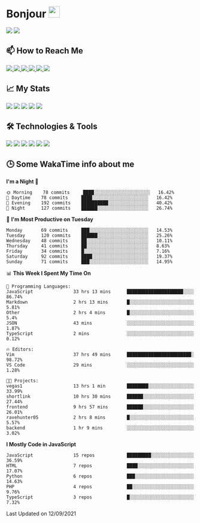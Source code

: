 # Bonjour <img src="https://raw.githubusercontent.com/MartinHeinz/MartinHeinz/master/wave.gif" width="30px">

<!--
Here are some ideas to get you started:

- 🔭 I’m currently working on ...
- 🌱 I’m currently learning ...
- 👯 I’m looking to collaborate on ...
- 🤔 I’m looking for help with ...
- 💬 Ask me about ...
- 📫 How to reach me: ...
- 😄 Pronouns: ...
- ⚡ Fun fact: ...
-->

<p>
  <img src="https://github-readme-stats.vercel.app/api?username=ravehunter05&count_private=true&show_icons=true&theme=graywhite&line_height=30&hide_border=true">
  <img src="https://github-readme-stats.vercel.app/api/top-langs/?username=ravehunter05&hide=html,css&theme=graywhite&hide_border=true">
</p>

## 📫 How to Reach Me

<p>
 <a href="https://RaveHunter05.github.io">
  <img src="https://img.shields.io/badge/ravehunter05-%23206A5D.svg?&style=for-the-badge&logo=jquery&logoColor=white" />
 </a>

 <a href="https://www.linkedin.com/in/paul-sotelo-rocha-68733687/">
  <img src="https://img.shields.io/badge/connect-%230077B5.svg?&style=for-the-badge&logo=linkedin&logoColor=white" />
 </a>

 <a href="https://join.skype.com/invite/viy3VgZfhRKv">
  <img src="https://img.shields.io/badge/chat-%2300AFF0.svg?&style=for-the-badge&logo=skype&logoColor=white" />
 </a>

 <a href="mailto:paulsotelo97@gmail.com">
  <img src="https://img.shields.io/badge/email-%23C14438.svg?&style=for-the-badge&logo=Gmail&logoColor=white" />
 </a>

 <a href="https://wa.me/50577312543">
  <img src="https://img.shields.io/badge/Whatsapp-%2300BFA5.svg?&style=for-the-badge&logo=Whatsapp&logoColor=white" />
 </a>
  
   <a href="https://telegram.me/RaveHunter05">
  <img src="https://img.shields.io/badge/Telegram-%23206A5D.svg?&style=for-the-badge&logo=Telegram&logoColor=white" />
 </a>
</p>

## 📈 My Stats

<p>
    <img src="https://badges.pufler.dev/visits/ravehunter05/ravehunter05?style=flat-square&color=green&logo=github">
    <img src="https://badges.pufler.dev/years/ravehunter05?style=flat-square&color=green&logo=github">
    <img src="https://badges.pufler.dev/repos/ravehunter05?style=flat-square&color=green&logo=github">
    <img src="https://badges.pufler.dev/gists/ravehunter05?style=flat-square&color=green&logo=github">
    <img src="https://badges.pufler.dev/commits/monthly/ravehunter05?style=flat-square&color=green&logo=github">
</p>

## 🛠️ Technologies & Tools

<p>

![](https://img.shields.io/badge/OS-Linux-informational?style=flat&logo=linux&logoColor=white&color=2bbc8a)
![](https://img.shields.io/badge/Code-Python-informational?style=flat&logo=python&logoColor=white&color=2bbc8a)
![](https://img.shields.io/badge/Code-JavaScript-informational?style=flat&logo=javascript&VdlogoColor=white&color=2bbc8a)
![](https://img.shields.io/badge/Code-React-informational?style=flat&logo=react&VdlogoColor=white&color=2bbc8a)
![](https://img.shields.io/badge/Code-Node.js-informational?style=flat&logo=node.js&VdlogoColor=white&color=2bbc8a)
![](https://img.shields.io/badge/Tools-Docker-informational?style=flat&logo=docker&VdlogoColor=white&color=2bbc8a)

</p>

## 🕒 Some WakaTime info about me

<!--START_SECTION:waka-->
**I'm a Night 🦉** 

```text
🌞 Morning    78 commits     ████░░░░░░░░░░░░░░░░░░░░░   16.42% 
🌆 Daytime    78 commits     ████░░░░░░░░░░░░░░░░░░░░░   16.42% 
🌃 Evening    192 commits    ██████████░░░░░░░░░░░░░░░   40.42% 
🌙 Night      127 commits    ██████░░░░░░░░░░░░░░░░░░░   26.74%

```
📅 **I'm Most Productive on Tuesday** 

```text
Monday       69 commits     ███░░░░░░░░░░░░░░░░░░░░░░   14.53% 
Tuesday      120 commits    ██████░░░░░░░░░░░░░░░░░░░   25.26% 
Wednesday    48 commits     ██░░░░░░░░░░░░░░░░░░░░░░░   10.11% 
Thursday     41 commits     ██░░░░░░░░░░░░░░░░░░░░░░░   8.63% 
Friday       34 commits     █░░░░░░░░░░░░░░░░░░░░░░░░   7.16% 
Saturday     92 commits     ████░░░░░░░░░░░░░░░░░░░░░   19.37% 
Sunday       71 commits     ███░░░░░░░░░░░░░░░░░░░░░░   14.95%

```


📊 **This Week I Spent My Time On** 

```text
💬 Programming Languages: 
JavaScript               33 hrs 13 mins      █████████████████████░░░░   86.74% 
Markdown                 2 hrs 13 mins       █░░░░░░░░░░░░░░░░░░░░░░░░   5.81% 
Other                    2 hrs 4 mins        █░░░░░░░░░░░░░░░░░░░░░░░░   5.4% 
JSON                     43 mins             ░░░░░░░░░░░░░░░░░░░░░░░░░   1.87% 
TypeScript               2 mins              ░░░░░░░░░░░░░░░░░░░░░░░░░   0.12%

🔥 Editors: 
Vim                      37 hrs 49 mins      ████████████████████████░   98.72% 
VS Code                  29 mins             ░░░░░░░░░░░░░░░░░░░░░░░░░   1.28%

🐱‍💻 Projects: 
vegas1                   13 hrs 1 min        ████████░░░░░░░░░░░░░░░░░   33.99% 
shortlink                10 hrs 30 mins      ██████░░░░░░░░░░░░░░░░░░░   27.44% 
frontend                 9 hrs 57 mins       ██████░░░░░░░░░░░░░░░░░░░   26.01% 
ravehunter05             2 hrs 8 mins        █░░░░░░░░░░░░░░░░░░░░░░░░   5.57% 
backend                  1 hr 9 mins         ░░░░░░░░░░░░░░░░░░░░░░░░░   3.02%

```

**I Mostly Code in JavaScript** 

```text
JavaScript               15 repos            █████████░░░░░░░░░░░░░░░░   36.59% 
HTML                     7 repos             ████░░░░░░░░░░░░░░░░░░░░░   17.07% 
Python                   6 repos             ███░░░░░░░░░░░░░░░░░░░░░░   14.63% 
PHP                      4 repos             ██░░░░░░░░░░░░░░░░░░░░░░░   9.76% 
TypeScript               3 repos             █░░░░░░░░░░░░░░░░░░░░░░░░   7.32%

```



 Last Updated on 12/09/2021
<!--END_SECTION:waka-->
